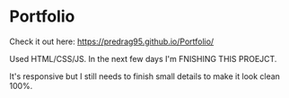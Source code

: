 # Portfolio

Check it out here: https://predrag95.github.io/Portfolio/

Used HTML/CSS/JS. In the next few days I'm FNISHING THIS PROEJCT.

It's responsive but I still needs to finish small details to make it look clean 100%.
